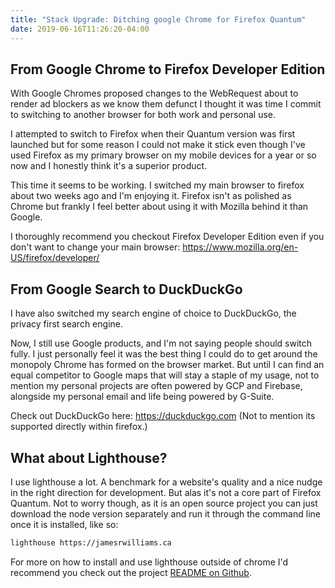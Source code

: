 ```yaml
---
title: "Stack Upgrade: Ditching google Chrome for Firefox Quantum"
date: 2019-06-16T11:26:20-04:00
---
```


## From Google Chrome to Firefox Developer Edition

With Google Chromes proposed changes to the WebRequest about to render ad blockers as we know them defunct I thought it was time I commit to switching to another browser for both work and personal use.

I attempted to switch to Firefox when their Quantum version was first launched but for some reason I could not make it stick even though I've used Firefox as my primary browser on my mobile devices for a year or so now and I honestly think it's a superior product.

This time it seems to be working. I switched my main browser to firefox about two weeks ago and I'm enjoying it. Firefox isn't as polished as Chrome but frankly I feel better about using it with Mozilla behind it than Google.

I thoroughly recommend you checkout Firefox Developer Edition even if you don't want to change your main browser: https://www.mozilla.org/en-US/firefox/developer/

## From Google Search to DuckDuckGo

I have also switched my search engine of choice to DuckDuckGo, the privacy first search engine.

Now, I still use Google products, and I'm not saying people should switch fully. I just personally feel it was the best thing I could do to get around the monopoly Chrome has formed on the browser market. But until I can find an equal competitor to Google maps that will stay a staple of my usage, not to mention my personal projects are often powered by GCP and Firebase, alongside my personal email and life being powered by G-Suite.

Check out DuckDuckGo here: https://duckduckgo.com (Not to mention its supported directly within firefox.)

## What about Lighthouse?

I use lighthouse a lot. A benchmark for a website's quality and a nice nudge in the right direction for development. But alas it's not a core part of Firefox Quantum. Not to worry though, as it is an open source project you can just download the node version separately and run it through the command line once it is installed, like so:

```bash
lighthouse https://jamesrwilliams.ca
```

For more on how to install and use lighthouse outside of chrome I'd recommend you check out the project [README on Github](https://github.com/GoogleChrome/lighthouse).
